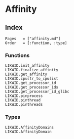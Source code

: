 # Affinity

## Index

```@index
Pages   = ["affinity.md"]
Order   = [:function, :type]
```

### Functions

```@docs
LIKWID.init_affinity
LIKWID.finalize_affinity
LIKWID.get_affinity
LIKWID.cpustr_to_cpulist
LIKWID.get_processor_id
LIKWID.get_processor_ids
LIKWID.get_processor_id_glibc
LIKWID.pinprocess
LIKWID.pinthread
LIKWID.pinthreads
```

### Types

```@docs
LIKWID.AffinityDomains
LIKWID.AffinityDomain
```